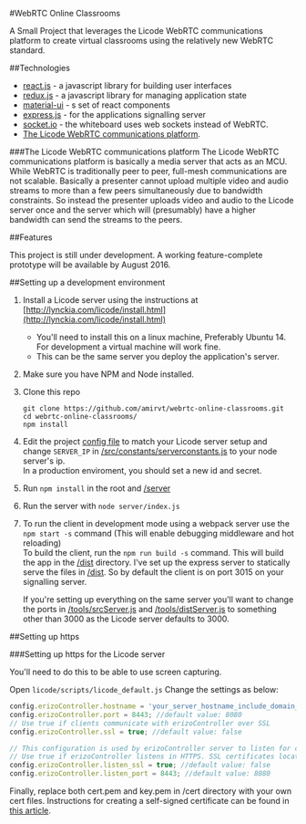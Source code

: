 #WebRTC Online Classrooms


A Small Project that leverages the Licode WebRTC communications platform to create virtual classrooms using the relatively new WebRTC standard.

##Technologies
* [react.js](https://facebook.github.io/react/) - a javascript library for building user interfaces
* [redux.js](http://redux.js.org/) - a javascript library for managing application state
* [material-ui](http://material-ui.com/) - s set of react components
* [express.js](http://expressjs.com) - for the applications signalling server
* [socket.io](http://socket.io/) - the whiteboard uses web sockets instead of WebRTC.
* [The Licode WebRTC communications platform](http://lynckia.com/licode/). 

###The Licode WebRTC communications platform
The Licode WebRTC communications platform is basically a media server that acts as an MCU. While WebRTC is traditionally peer to peer,
full-mesh communications are not scalable. Basically a presenter cannot upload multiple video and audio streams to more than a few peers simultaneously
due to bandwidth constraints. So instead the presenter uploads video and audio to the Licode server once and the server which will (presumably)
have a higher bandwidth can send the streams to the peers.

##Features

This project is still under  development. A working feature-complete prototype will be available by August 2016.

##Setting up a development environment 

1. Install a Licode server using the instructions at [http://lynckia.com/licode/install.html](http://lynckia.com/licode/install.html)

    * You'll need to install this on a linux machine, Preferably Ubuntu 14. For development a virtual machine will work fine.
    * This can be the same server you deploy the application's server.
2. Make sure you have NPM and Node installed.
3. Clone this repo

   ```
   git clone https://github.com/amirvt/webrtc-online-classrooms.git
   cd webrtc-online-classrooms/
   npm install
   ```
4. Edit the project [config file](/server/config.js) to match your Licode server setup and change `SERVER_IP` in [/src/constants/serverconstants.js](/src/constants/serverconstants.js) to your node server's ip.  
   In a production enviroment, you should set a new id and secret.  
5. Run `npm install` in the root and [/server](/server)
6. Run the server with `node server/index.js`
7. To run the client in development mode using a webpack server use the `npm start -s` command (This will enable debugging middleware and hot reloading)  
To build the client, run the `npm run build -s` command. This will build the app in the [/dist](/dist) directory. I've set up the express server to statically serve the files in [/dist](/dist). So by default the client is on port 3015 on your signalling server.

    If you're setting up everything on the same server you'll want to change the ports in [/tools/srcServer.js](/tools/srcServer.js) and [/tools/distServer.js](/tools/srcServer.js) to something other than 3000 as the Licode server defaults to 3000.




##Setting up https


###Setting up https for the Licode server

You'll need to do this to be able to use screen capturing.

Open `licode/scripts/licode_default.js`
Change the settings as below:

```javascript
config.erizoController.hostname = 'your_server_hostname_include_domain_name'; //default value: ''
config.erizoController.port = 8443; //default value: 8080
// Use true if clients communicate with erizoController over SSL
config.erizoController.ssl = true; //default value: false
```

```javascript
// This configuration is used by erizoController server to listen for connections
// Use true if erizoController listens in HTTPS. SSL certificates located in /cert
config.erizoController.listen_ssl = true; //default value: false
config.erizoController.listen_port = 8443; //default value: 8080
```

Finally, replace both cert.pem and key.pem in /cert directory with your own cert files. Instructions for creating a self-signed certificate can be found in [this article](https://devcenter.heroku.com/articles/ssl-certificate-self).
